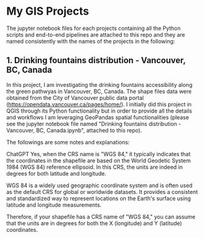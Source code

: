 
# My GIS Projects

The jupyter notebook files for each projects containing all the Python scripts and end-to-end pipelines are attached to this repo and they are named consistently with the names of the projects in the following:

## 1. Drinking fountains distribution - Vancouver, BC, Canada

In this project, I am investigating the drinking fountains accessibility along the green pathwyas in Vancouver, BC, Canada. The shape files data were obtained from the City of Vancouver public data portal (https://opendata.vancouver.ca/pages/home/). I initially did this project in QGIS through its Python functionality but in order to provide all the details and workflows I am leveraging GeoPandas spatial functionalities (please see the jupyter notebook file named "Drinking fountains distribution - Vancouver, BC, Canada.ipynb", attached to this repo). 

The followings are some notes and explanations:




ChatGPT
Yes, when the CRS name is "WGS 84," it typically indicates that the coordinates in the shapefile are based on the World Geodetic System 1984 (WGS 84) reference ellipsoid. In this CRS, the units are indeed in degrees for both latitude and longitude.

WGS 84 is a widely used geographic coordinate system and is often used as the default CRS for global or worldwide datasets. It provides a consistent and standardized way to represent locations on the Earth's surface using latitude and longitude measurements.

Therefore, if your shapefile has a CRS name of "WGS 84," you can assume that the units are in degrees for both the X (longitude) and Y (latitude) coordinates.
